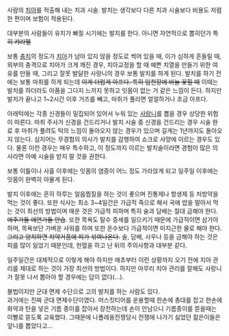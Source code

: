 사람의 [치아](%EC%B9%98%EC%95%84.md)를 적출해 내는 치과 시술. 발치는 생각보다 다른 치과 시술보다 비용도 저렴한
편이며 보험이 적용된다.

대부분의 사람들이 유치가 빠질 시기에는 발치를 한다. 아니면 자연적으로 뽑히던가 <del>특히 캬라멜</del>

보통 [충치](%EC%B6%A9%EC%B9%98.md)의 정도가 [치아](%EC%B9%98%EC%95%84.md)가 남아 있지
않을 정도로 썩어 있을 때, 이가 심하게 흔들릴 때, 외부의 충격으로 치아가 크게 깨진 경우, 치아교정을 할 때 예쁜 치열을 만들기 위한
여유를 만들 때, 그리고 잘못 발달한 사랑니의 경우 보통 발치를 하게 된다. 발치를 하기 전에는 보통 마취를 하게 되는데 <del>이게
더럽게 아프다. 특히 입천장에 바늘 꽃힐 때</del> 이때는 발치를 하더라도 아픔을 그다지 느끼지 못하고 잇몸이 없는 거 같은 느낌이
든다. 하지만 발치가 끝나고 1~2시간 이후 거즈를 빼고, 마취가 풀리면 얼얼하거나 조금 아프다.

아래턱에는 각종 신경들이 밀집되어 있어서 누워 있는 [사랑니](%EC%82%AC%EB%9E%91%EB%8B%88.md)를 뽑을 경우
상당한 위험이 따른다. 마취 주사가 신경을 건드리거나 발치 시술 중 신경을 건드리는 경우 시술 완료 후 마취가 풀려도 턱의 느낌이 돌아오지
않는 경우가 있으며 길게는 1년까지도 돌아오지 않는다. 심지어는 무경험의 의사가 발치를 감행하여 쇼크로 사망에 이르는 경우도 있다. 물론
이런 경우는 매우 특수하고, 이 정도까지 이르는 발치술이라면 경험이 많은 의사라면 아예 시술을 받지 말 것을 권한다.

보통 이틀이나 사흘 이후에는 잇몸의 염증이 어느 정도 가라앉게 되고 일주일 이후에는 잇몸이 완벽히 아물게 된다.

발치 이후에는 흔히 하루는 얼음찜질을 하는 것이 좋으며 진통제나 항생제 등 처방약을 먹는 것이 좋다. 또한 식사는 최소 3~4일간은 가급적
죽으로 해서 국에 밥을 말아서 먹는 것이 최선의 방법이며 매운 것은 가급적 피하며 특히 술과 담배는 절대 금해야 한다. <del>애주가들
애연가들 안습</del>. 또한 목욕도 탈수 증세를 일으키기 때문에 가급적이면 삼가야 하며, 목욕보단 가벼운 샤워를 하며 또한 온수보다
가급적이면 미지근한 물로 해야 한다.<del>그리고 양치하면 치약거품에 피가 섞여나온다.</del> 술, 담배, 사우나 등을 금해야 하는
것은 피를 많이 잃었기 때문인데, 헌혈을 하고 난 뒤의 주의사항과 대부분 같다.

일주일간은 대체적으로 이렇게 해야 하지만 애초부터 이런 상황까지 오기 전에 치아 관리를 제대로 하는 것이 가장 최선의 방법이다. 하지만
아무리 치아 관리를 잘해도 사랑니가 잘못 나서 뽑아야 할 경우에는 답이 없다(...).

불법이지만 군대 면제 수단으로 고의 발치를 하는 사람도 있다.  
과거에는 진짜 군대 면제수단이였다. 머스킷티어를 운용할때 한손에 총대를 잡고 한손에 화약과 탄을 넣은 기름 종이를 잡아서 장전하는데 손이
안남으니 기름종이를 뜯을때는 이빨로 뜯도록 교육했다. 그때문에 나폴레옹전쟁당시 전쟁에 나가기 싫었던 젊은이들은 앞니를 뽑았다고...

